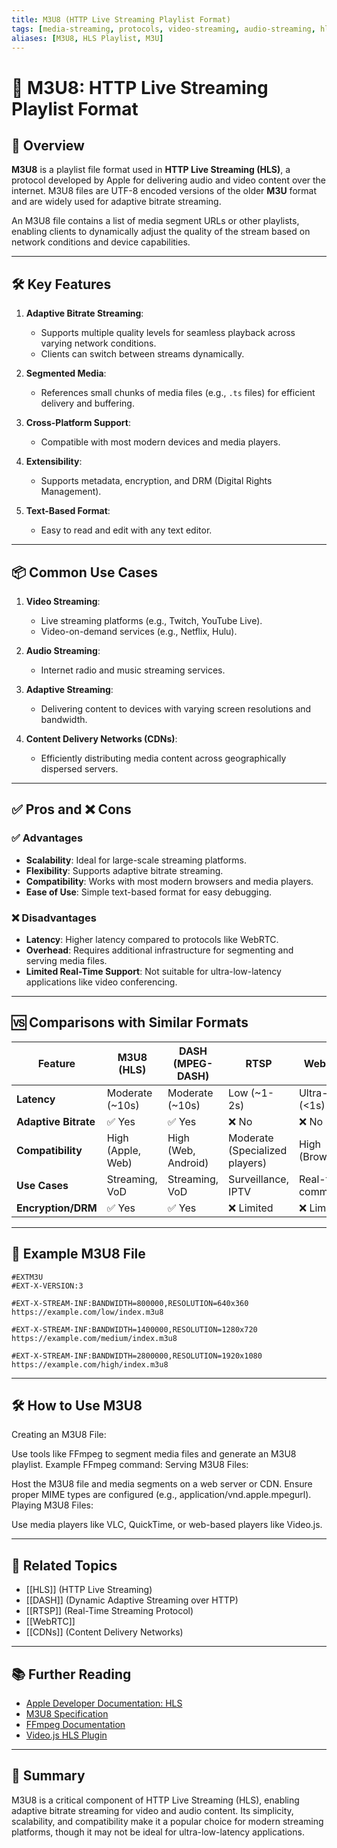```yaml
---
title: M3U8 (HTTP Live Streaming Playlist Format)
tags: [media-streaming, protocols, video-streaming, audio-streaming, hls]
aliases: [M3U8, HLS Playlist, M3U]
---
```


# 🎵 M3U8: HTTP Live Streaming Playlist Format

## 🧭 Overview

**M3U8** is a playlist file format used in **HTTP Live Streaming (HLS)**, a protocol developed by Apple for delivering audio and video content over the internet. M3U8 files are UTF-8 encoded versions of the older **M3U** format and are widely used for adaptive bitrate streaming.

An M3U8 file contains a list of media segment URLs or other playlists, enabling clients to dynamically adjust the quality of the stream based on network conditions and device capabilities.

---

## 🛠️ Key Features

1. **Adaptive Bitrate Streaming**:
   - Supports multiple quality levels for seamless playback across varying network conditions.
   - Clients can switch between streams dynamically.

2. **Segmented Media**:
   - References small chunks of media files (e.g., `.ts` files) for efficient delivery and buffering.

3. **Cross-Platform Support**:
   - Compatible with most modern devices and media players.

4. **Extensibility**:
   - Supports metadata, encryption, and DRM (Digital Rights Management).

5. **Text-Based Format**:
   - Easy to read and edit with any text editor.

---

## 📦 Common Use Cases

1. **Video Streaming**:
   - Live streaming platforms (e.g., Twitch, YouTube Live).
   - Video-on-demand services (e.g., Netflix, Hulu).

2. **Audio Streaming**:
   - Internet radio and music streaming services.

3. **Adaptive Streaming**:
   - Delivering content to devices with varying screen resolutions and bandwidth.

4. **Content Delivery Networks (CDNs)**:
   - Efficiently distributing media content across geographically dispersed servers.

---

## ✅ Pros and ❌ Cons

### ✅ Advantages
- **Scalability**: Ideal for large-scale streaming platforms.
- **Flexibility**: Supports adaptive bitrate streaming.
- **Compatibility**: Works with most modern browsers and media players.
- **Ease of Use**: Simple text-based format for easy debugging.

### ❌ Disadvantages
- **Latency**: Higher latency compared to protocols like WebRTC.
- **Overhead**: Requires additional infrastructure for segmenting and serving media files.
- **Limited Real-Time Support**: Not suitable for ultra-low-latency applications like video conferencing.

---

## 🆚 Comparisons with Similar Formats

| Feature                | M3U8 (HLS)         | DASH (MPEG-DASH)    | RTSP                | WebRTC              |
|------------------------|--------------------|---------------------|---------------------|---------------------|
| **Latency**            | Moderate (~10s)   | Moderate (~10s)     | Low (~1-2s)         | Ultra-Low (<1s)     |
| **Adaptive Bitrate**   | ✅ Yes            | ✅ Yes              | ❌ No               | ❌ No               |
| **Compatibility**      | High (Apple, Web) | High (Web, Android) | Moderate (Specialized players) | High (Browsers) |
| **Use Cases**          | Streaming, VoD    | Streaming, VoD      | Surveillance, IPTV  | Real-time comms     |
| **Encryption/DRM**     | ✅ Yes            | ✅ Yes              | ❌ Limited          | ❌ Limited          |

---

## 🔢 Example M3U8 File

```m3u8
#EXTM3U
#EXT-X-VERSION:3

#EXT-X-STREAM-INF:BANDWIDTH=800000,RESOLUTION=640x360
https://example.com/low/index.m3u8

#EXT-X-STREAM-INF:BANDWIDTH=1400000,RESOLUTION=1280x720
https://example.com/medium/index.m3u8

#EXT-X-STREAM-INF:BANDWIDTH=2800000,RESOLUTION=1920x1080
https://example.com/high/index.m3u8
```

---

## 🛠️ How to Use M3U8
Creating an M3U8 File:

Use tools like FFmpeg to segment media files and generate an M3U8 playlist.
Example FFmpeg command:
Serving M3U8 Files:

Host the M3U8 file and media segments on a web server or CDN.
Ensure proper MIME types are configured (e.g., application/vnd.apple.mpegurl).
Playing M3U8 Files:

Use media players like VLC, QuickTime, or web-based players like Video.js.

---

## 🔗 Related Topics
- [[HLS]] (HTTP Live Streaming)
- [[DASH]] (Dynamic Adaptive Streaming over HTTP)
- [[RTSP]] (Real-Time Streaming Protocol)
- [[WebRTC]]
- [[CDNs]] (Content Delivery Networks)

---

## 📚 Further Reading
- [Apple Developer Documentation: HLS](https://developer.apple.com/streaming/)
- [M3U8 Specification](https://tools.ietf.org/html/draft-pantos-http-live-streaming)
- [FFmpeg Documentation](https://ffmpeg.org/documentation.html)
- [Video.js HLS Plugin](https://github.com/videojs/videojs-contrib-hls)

---

## 🧠 Summary
M3U8 is a critical component of HTTP Live Streaming (HLS), enabling adaptive bitrate streaming for video and audio content. Its simplicity, scalability, and compatibility make it a popular choice for modern streaming platforms, though it may not be ideal for ultra-low-latency applications.
